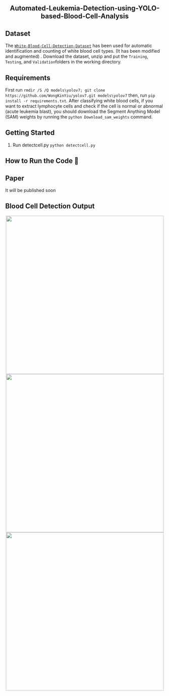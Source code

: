 <h2 align="center"> Automated-Leukemia-Detection-using-YOLO-based-Blood-Cell-Analysis<h2>



## Dataset

The [```White-Blood-Cell-Detection-Dataset```](https://github.com/medmabcf/White-Blood-Cell-Detection-Dataset) has been used for automatic identification and counting of white blood cell types. (It has been modified and augmented) . Download the dataset, unzip and put
the ```Training```, ```Testing```, and ```Validation```folders in the working directory.

## Requirements 
First run ```rmdir /S /Q models\yolov7; git clone https://github.com/WongKinYiu/yolov7.git models\yolov7```
then, run ```pip install -r requirements.txt```. After classifying white blood cells, if you want to extract lymphocyte cells and check if the cell is normal or abnormal (acute leukemia blast), you should download the Segment Anything Model (SAM) weights by running the ```python Download_sam_weights``` command.

## Getting Started 


1. Run detectcell.py 
```python detectcell.py```



## How to Run the Code  :runner:



## Paper

It will be published soon



## Blood Cell Detection Output


  <p align="center">
  <img src="https://github.com/medmabcf/Automated-Leukemia-Detection-using-YOLO-based-Blood-Cell-Analysis/blob/main/cell_application/output/Im022_1/Im022_1.jpg" width="500">
    
  <img src="https://github.com/medmabcf/Automated-Leukemia-Detection-using-YOLO-based-Blood-Cell-Analysis/blob/main/cell_application/output/Im043_0/Im043_0.jpg" width="500">
  <img src="https://github.com/medmabcf/Automated-Leukemia-Detection-using-YOLO-based-Blood-Cell-Analysis/blob/main/cell_application/output/Im080_0/Im080_0.jpg" width="500">
</p>




